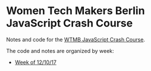 # Women Tech Makers Berlin JavaScript Crash Course

Notes and code for the [WTMB JavaScript Crash Course](http://wtmberlin.com/javascript-crash-course/).

The code and notes are organized by week: 

* [Week of 12/10/17]()

